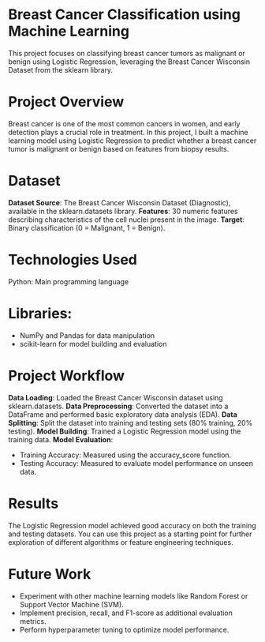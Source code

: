 # Breast Cancer Classification using Machine Learning
This project focuses on classifying breast cancer tumors as malignant or benign using Logistic Regression, leveraging the Breast Cancer Wisconsin Dataset from the sklearn library.

# Project Overview
Breast cancer is one of the most common cancers in women, and early detection plays a crucial role in treatment. In this project, I built a machine learning model using Logistic Regression to predict whether a breast cancer tumor is malignant or benign based on features from biopsy results.

# Dataset
**Dataset Source**: The Breast Cancer Wisconsin Dataset (Diagnostic), available in the sklearn.datasets library.
**Features**: 30 numeric features describing characteristics of the cell nuclei present in the image.
**Target**: Binary classification (0 = Malignant, 1 = Benign).

# Technologies Used
Python: Main programming language

# Libraries:
* NumPy and Pandas for data manipulation
* scikit-learn for model building and evaluation
  
# Project Workflow
**Data Loading**: Loaded the Breast Cancer Wisconsin dataset using sklearn.datasets.
**Data Preprocessing**: Converted the dataset into a DataFrame and performed basic exploratory data analysis (EDA).
**Data Splitting**: Split the dataset into training and testing sets (80% training, 20% testing).
**Model Building**: Trained a Logistic Regression model using the training data.
**Model Evaluation**:
  * Training Accuracy: Measured using the accuracy_score function.
  * Testing Accuracy: Measured to evaluate model performance on unseen data.

# Results
The Logistic Regression model achieved good accuracy on both the training and testing datasets. You can use this project as a starting point for further exploration of different algorithms or feature engineering techniques.

# Future Work
* Experiment with other machine learning models like Random Forest or Support Vector Machine (SVM).
* Implement precision, recall, and F1-score as additional evaluation metrics.
* Perform hyperparameter tuning to optimize model performance.
